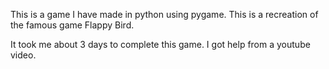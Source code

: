 This is a game I have made in python using pygame.
This is a recreation of the famous game Flappy Bird.

It took me about 3 days to complete this game. I got help from a youtube video.
